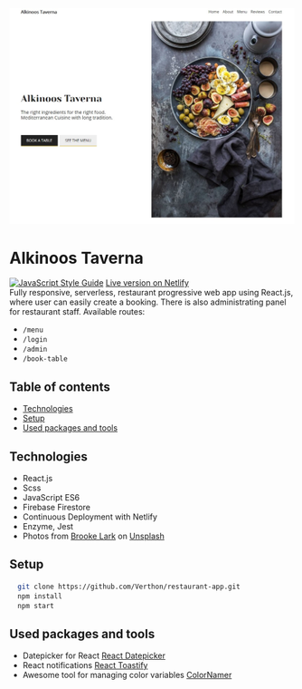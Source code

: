 ![Alkinoos Taverna desktop homescreen](src/images/screenshot.jpg)

# Alkinoos Taverna
[![JavaScript Style Guide](https://img.shields.io/badge/code_style-standard-brightgreen.svg)](https://standardjs.com)
[Live version on Netlify](https://alkinoos-taverna.netlify.com/ "Live version on Netlify")  
Fully responsive, serverless, restaurant progressive web app using React.js, where user can easily create a booking. There is also administrating panel for restaurant staff.
Available routes:
- `/menu`
- `/login`
- `/admin`
- `/book-table`

## Table of contents
* [Technologies](#technologies)
* [Setup](#setup)
* [Used packages and tools](#used-packages-and-tools)

## Technologies

- React.js
- Scss
- JavaScript ES6
- Firebase Firestore
- Continuous Deployment with Netlify
- Enzyme, Jest
- Photos from [Brooke Lark](http://brookelark.com/) on [Unsplash](https://unsplash.com/@brookelark)

## Setup

```bash
  git clone https://github.com/Verthon/restaurant-app.git
  npm install
  npm start
```

## Used packages and tools

- Datepicker for React [React Datepicker](https://github.com/Hacker0x01/react-datepicker)
- React notifications [React Toastify](https://github.com/fkhadra/react-toastify)
- Awesome tool for managing color variables [ColorNamer](https://colornamer.netlify.com/)
